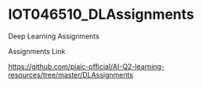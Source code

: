 # IOT046510_DLAssignments
Deep Learning Assignments

Assignments Link

https://github.com/piaic-official/AI-Q2-learning-resources/tree/master/DLAssignments
